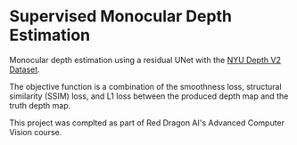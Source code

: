 # Supervised Monocular Depth Estimation

Monocular depth estimation using a residual UNet with the [NYU Depth V2 Dataset](https://cs.nyu.edu/~silberman/datasets/nyu_depth_v2.html).

The objective function is a combination of the smoothness loss, structural similarity (SSIM) loss, and L1 loss between the produced depth map and the truth depth map.

This project was complted as part of Red Dragon AI's Advanced Computer Vision course.


